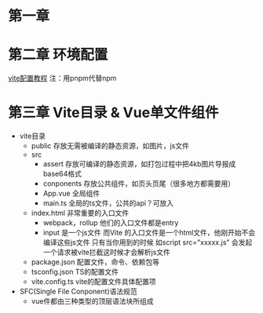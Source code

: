 <!-- 本教程学习参考来自@小满zs -->
# 第一章
# 第二章 环境配置
[vite配置教程](https://blog.csdn.net/qq1195566313/article/details/122769982)
注：用pnpm代替npm
# 第三章 Vite目录 & Vue单文件组件
- vite目录
    - public 存放无需被编译的静态资源，如图片，js文件
    - src
        - assert 存放可编译的静态资源，如打包过程中把4kb图片导报成base64格式
        - conponents 存放公共组件，如页头页尾（很多地方都需要用）
        - App.vue 全局组件
        - main.ts 全局的ts文件，公共的api？可放入
    - index.html 非常重要的入口文件
        -  webpack，rollup 他们的入口文件都是entry
        - input 是一个js文件 而Vite 的入口文件是一个html文件，他刚开始不会编译这些js文件 只有当你用到的时候 如script src="xxxxx.js" 会发起一个请求被vite拦截这时候才会解析js文件
    - package.json 配置文件，命令、依赖包等
    - tsconfig.json TS的配置文件
    - vite.config.ts vite的配置文件具体配置项 
- SFC(Single File Conponent)语法规范
    - vue件都由三种类型的顶层语法块所组成<template>、<script>、<style>
    - <template> 放标签 只能写一个
        - 每个 *.vue 文件最多可同时包含一个顶层 <template> 块
        - 其中的内容会被提取出来并传递给 @vue/compiler-dom，预编译为 JavaScript 的渲染函数，并附属到导出的组件上作为其 render 选项。？
    - <script> 写js逻辑 可写多个
        - 每一个 *.vue 文件最多可同时包含一个 <script> 块 (不包括<script setup>)。
        - 该脚本将作为 ES Module 来执行
        - 其默认导出的内容应该是 Vue 组件选项对象，它要么是一个普通的对象，要么是 defineComponent 的返回值
        - <script setup> 只能写一个
    - <style> 放样式，可写多个
        - 一个 *.vue 文件可以包含多个 <style> 标签
        - <style> 标签可以通过 scoped 或 module attribute (更多详情请查看 SFC 样式特性) 将样式封装在当前组件内。多个不同封装模式的 <style> 标签可以在同一个组件中混用
- 指令(v开头都是vue指令)
    - v-text:显示文本
    - v-html:显示富文本(里面可写html语句)
    - v-if:隐藏/显示 false/true(把整个结点注释掉，浪费性能，性能差)
    ![20220410084100](https://s2.loli.net/2022/04/10/LCRNAjQrHMtnp4W.png)
    - v-show:隐藏/显示 false/true(只操作css，display none切换，性能好)
    ![20220410083850](https://s2.loli.net/2022/04/10/OQYkIwXsidRmFz5.png)
    - v-if/v-else-if/v-else：条件语句
    ```html
    <div>
        <div v-if="flag1 == 'A'">A</div>
        <div v-else-if="flag1 == 'B'">B</div>
        <div v-else-if="flag1 == 'C'">C</div>
        <div v-else>D</div>
    </div>
    ```
    - v-on:可简写@(v-on:=@),用来给元素添加事件
    ![20220410085735](https://s2.loli.net/2022/04/10/hvAwF4NQufUI5Cm.png)
    ![20220410221105](https://s2.loli.net/2022/04/10/QxV8JENujgcstMm.png)
    ![20220410221442](https://s2.loli.net/2022/04/10/YjRIo5y2safnieN.png)
    - 阻止表单提交(阻止界面刷新)
    ```TS
        <template>
            <form action="/">
                <button @click.prevent="submit" type="submit">submit</button>
            </form>
        </template>
        
        <script setup lang="ts">
        const submit = () => {
        console.log('child');
        
        }      
        </script>
    ```
    - v-bind:用来绑定元素的属性Attr
        用于创建单向绑定。 因此，用户在窗体中所做的任何更改都不会存储在状态中。
    ```TS
    //方法一
    <script setup lang="ts">
    type Style = {
        color:string,
        height:string
    }
    const style1:Style = {
        color:"blue",
        height:"2000px"
    }
    </script>

    <template>
        <div v-bind:style="style1">
        我是style类型生成的style1
        </div>
    </template>

    //方法二
    <template>
    <div :style="style">2222</div>
    </template>  
    <script setup lang="ts">
    
    
    type Style = {
    height: string,
    color: string
    }
    
    const style: Style = {
    height: "300px",
    color: "blue"
    }
    
    </script>
    
    
    <style>
    </style>
    ```
    - v-for:循环
    ```TS
    <script setup lang="ts">

    const Arr: Array<number> = [1, 2, 3, 4, 5]
    const Arr1:Array<any> = [{name:'one'},{name:'two'},{name:'three'}]

    </script>
    <template>
        <div :key="item" v-for="item in Arr">{{ item }}
        </div>

        <div :key="item" v-for="item in Arr1">{{item.name}}
        </div>
    </template>

    <style lang="less">
    </style>
    ```
    - v-model
    `v-model` 指令在 HTML 控件和关联的数据之间创建双向绑定。 因此，当窗体中的值更新时，应用程序状态中的值也会更新。 `v-model` 指令支持绑定到任何窗体控件，包括复选框、文本框和下拉列表。
    ![20220416214323](https://s2.loli.net/2022/04/16/Rjv65cFTx4mzPEh.png)